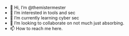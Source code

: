 - 👋 Hi, I’m @themistermester
- 👀 I’m interested in tools and sec
- 🌱 I’m currently learning cyber sec
- 💞️ I’m looking to collaborate on not much just absorbing.
- 📫 How to reach me here.

<!---
themistermester/themistermester is a ✨ special ✨ repository because its `README.md` (this file) appears on your GitHub profile.
You can click the Preview link to take a look at your changes.
--->
